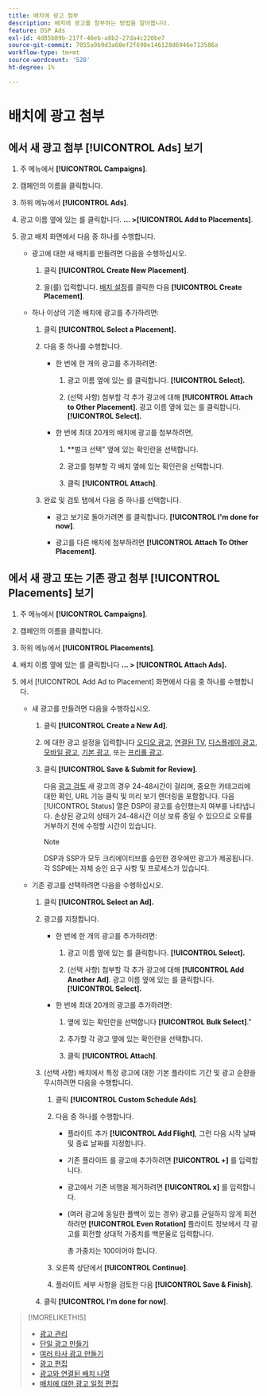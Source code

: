 ```yaml
---
title: 배치에 광고 첨부
description: 배치에 광고를 첨부하는 방법을 알아봅니다.
feature: DSP Ads
exl-id: 4d85b89b-217f-46eb-a8b2-27da4c220be7
source-git-commit: 7055a9b9d3a68ef2f690e146128d6946e713586a
workflow-type: tm+mt
source-wordcount: '528'
ht-degree: 1%

---
```


# 배치에 광고 첨부

## 에서 새 광고 첨부 [!UICONTROL Ads] 보기

1. 주 메뉴에서 **[!UICONTROL Campaigns]**.

1. 캠페인의 이름을 클릭합니다.

1. 하위 메뉴에서 **[!UICONTROL Ads]**.

1. 광고 이름 옆에 있는 를 클릭합니다.  **... >[!UICONTROL Add to Placements]**.

1. 광고 배치 화면에서 다음 중 하나를 수행합니다.

   * 광고에 대한 새 배치를 만들려면 다음을 수행하십시오.

      1. 클릭 **[!UICONTROL Create New Placement]**.

      1. 을(를) 입력합니다. [배치 설정](/help/dsp/campaign-management/placements/placement-settings.md)를 클릭한 다음 **[!UICONTROL Create Placement]**.
   * 하나 이상의 기존 배치에 광고를 추가하려면:

      1. 클릭 **[!UICONTROL Select a Placement].**

      1. 다음 중 하나를 수행합니다.

         * 한 번에 한 개의 광고를 추가하려면:

            1. 광고 이름 옆에 있는 를 클릭합니다. **[!UICONTROL Select].**

            1. (선택 사항) 첨부할 각 추가 광고에 대해 **[!UICONTROL Attach to Other Placement]**. 광고 이름 옆에 있는 를 클릭합니다. **[!UICONTROL Select].**
         * 한 번에 최대 20개의 배치에 광고를 첨부하려면,

            1. **벌크 선택&quot; 옆에 있는 확인란을 선택합니다.

            1. 광고를 첨부할 각 배치 옆에 있는 확인란을 선택합니다.

            1. 클릭 **[!UICONTROL Attach]**.
      1. 완료 및 검토 탭에서 다음 중 하나를 선택합니다.

         * 광고 보기로 돌아가려면 를 클릭합니다. **[!UICONTROL I'm done for now]**.

         * 광고를 다른 배치에 첨부하려면 **[!UICONTROL Attach To Other Placement]**.




## 에서 새 광고 또는 기존 광고 첨부 [!UICONTROL Placements] 보기

1. 주 메뉴에서 **[!UICONTROL Campaigns]**.

1. 캠페인의 이름을 클릭합니다.

1. 하위 메뉴에서 **[!UICONTROL Placements]**.

1. 배치 이름 옆에 있는 를 클릭합니다  **... > [!UICONTROL Attach Ads].**

1. 에서 [!UICONTROL Add Ad to Placement] 화면에서 다음 중 하나를 수행합니다.

   * 새 광고를 만들려면 다음을 수행하십시오.

      1. 클릭 **[!UICONTROL Create a New Ad]**.

      1. 에 대한 광고 설정을 입력합니다 [오디오 광고](ad-settings-audio.md), [연결된 TV](ad-settings-connected-tv.md), [디스플레이 광고](ad-settings-display.md), [모바일 광고](ad-settings-mobile.md), [기본 광고](ad-settings-native.md), 또는 [프리롤 광고](ad-settings-pre-roll.md).

      1. 클릭 **[!UICONTROL Save & Submit for Review]**.

         다음 [광고 검토](ad-about.md) 새 광고의 경우 24-48시간이 걸리며, 중요한 카테고리에 대한 확인, URL 기능 클릭 및 미리 보기 렌더링을 포함합니다. 다음 [!UICONTROL Status] 열은 DSP이 광고를 승인했는지 여부를 나타냅니다. 손상된 광고의 상태가 24-48시간 이상 보류 중일 수 있으므로 오류를 거부하기 전에 수정할 시간이 있습니다.

         >[!NOTE]
         >
         >DSP과 SSP가 모두 크리에이티브를 승인한 경우에만 광고가 제공됩니다. 각 SSP에는 자체 승인 요구 사항 및 프로세스가 있습니다.
   * 기존 광고를 선택하려면 다음을 수행하십시오.

      1. 클릭 **[!UICONTROL Select an Ad].**

      1. 광고를 지정합니다.

         * 한 번에 한 개의 광고를 추가하려면:

            1. 광고 이름 옆에 있는 를 클릭합니다. **[!UICONTROL Select].**

            1. (선택 사항) 첨부할 각 추가 광고에 대해 **[!UICONTROL Add Another Ad]**. 광고 이름 옆에 있는 를 클릭합니다. **[!UICONTROL Select].**
         * 한 번에 최대 20개의 광고를 추가하려면:

            1. 옆에 있는 확인란을 선택합니다 **[!UICONTROL Bulk Select]**.&quot;

            1. 추가할 각 광고 옆에 있는 확인란을 선택합니다.

            1. 클릭 **[!UICONTROL Attach]**.
      1. (선택 사항) 배치에서 특정 광고에 대한 기본 플라이트 기간 및 광고 순환을 무시하려면 다음을 수행합니다.

         1. 클릭 **[!UICONTROL Custom Schedule Ads]**.

         1. 다음 중 하나를 수행합니다.

            * 플라이트 추가 **[!UICONTROL Add Flight]**, 그런 다음 시작 날짜 및 종료 날짜를 지정합니다.

            * 기존 플라이트 를 광고에 추가하려면 **[!UICONTROL +]** 를 입력합니다.

            * 광고에서 기존 비행을 제거하려면 **[!UICONTROL x]** 를 입력합니다.

            * (여러 광고에 동일한 플백이 있는 경우) 광고를 균일하지 않게 회전하려면 **[!UICONTROL Even Rotation]** 플라이트 정보에서 각 광고를 회전할 상대적 가중치를 백분율로 입력합니다.

               총 가중치는 100이어야 합니다.
         1. 오른쪽 상단에서 **[!UICONTROL Continue]**.

         1. 플라이트 세부 사항을 검토한 다음 **[!UICONTROL Save & Finish]**.
      1. 클릭 **[!UICONTROL I'm done for now]**.






>[!MORELIKETHIS]
>
>* [광고 관리](ad-about.md)
>* [단일 광고 만들기](ad-create.md)
>* [여러 타사 광고 만들기](ad-create-multiple.md)
>* [광고 편집](ad-edit.md)
>* [광고와 연결된 배치 나열](ad-list-placements.md)
>* [배치에 대한 광고 일정 편집](/help/dsp/campaign-management/placements/placement-edit-ad-schedule.md)

